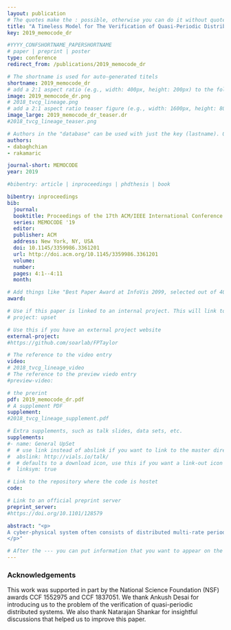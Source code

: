```yaml
---
layout: publication
# The quotes make the : possible, otherwise you can do it without quotes
title: "A Timeless Model for The Verification of Quasi-Periodic Distributed Systems"
key: 2019_memocode_dr

#YYYY_CONFSHORTNAME_PAPERSHORTNAME
# paper | preprint | poster
type: conference
redirect_from: /publications/2019_memocode_dr

# The shortname is used for auto-generated titels
shortname: 2019_memocode_dr
# add a 2:1 aspect ratio (e.g., width: 400px, height: 200px) to the folder /assets/images/papers/
image: 2019_memocode_dr.png
# 2018_tvcg_lineage.png
# add a 2:1 aspect ratio teaser figure (e.g., width: 1600px, height: 800px) to the folder /assets/images/papers/
image_large: 2019_memocode_dr_teaser.dr
#2018_tvcg_lineage_teaser.png

# Authors in the "database" can be used with just the key (lastname). Others can be written properly.
authors:
- dabaghchian
- rakamaric

journal-short: MEMOCODE
year: 2019

#bibentry: article | inproceedings | phdthesis | book

bibentry: inproceedings
bib:
  journal:
  booktitle: Proceedings of the 17th ACM/IEEE International Conference on Formal Methods and Models for System Design
  series: MEMOCODE '19
  editor: 
  publisher: ACM
  address: New York, NY, USA
  doi: 10.1145/3359986.3361201
  url: http://doi.acm.org/10.1145/3359986.3361201
  volume:
  number: 
  pages: 4:1--4:11
  month: 

# Add things like "Best Paper Award at InfoVis 2099, selected out of 4000 submissions"
award:

# Use if this paper is linked to an internal project. This will link to the project site
# project: upset

# Use this if you have an external project website
external-project:
#https://github.com/soarlab/FPTaylor

# The reference to the video entry
video:
# 2018_tvcg_lineage_video
# The reference to the preview viedo entry
#preview-video:

# the prerint
pdf: 2019_memocode_dr.pdf
# A supplement PDF
supplement: 
#2018_tvcg_lineage_supplement.pdf

# Extra supplements, such as talk slides, data sets, etc.
supplements:
#- name: General UpSet
#  # use link instead of abslink if you want to link to the master directory
#  abslink: http://vials.io/talk/
#  # defaults to a download icon, use this if you want a link-out icon
#  linksym: true

# Link to the repository where the code is hostet
code: 

# Link to an official preprint server
preprint_server: 
#https://doi.org/10.1101/128579

abstract: "<p>
A cyber-physical system often consists of distributed multi-rate periodic processes that communicate using message passing; each process owns a local clock not synchronized with others. We call such systems quasi-periodic distributed systems. Traditionally, one would model them using timed automata, thereby having to deal with high-complexity verification problems. Recently, several researchers proposed discrete-time abstractions based on the calendar model to make the verification more tractable. However, even the calendar model contains a notion of time in the form of a global clock. We propose a novel, timeless computation model for quasi-periodic distributed systems to facilitate their verification. The main idea behind our model is to judiciously replace synchronization using a global clock and calendar with synchronization over lengths of message buffers. We introduce a simple domain-specific language for programming of such systems and use it to formalize the semantics of both the calendar and timeless model. Then, we prove that our timeless model is an overapproximation of the calendar model. Finally, we evaluate our timeless model using several benchmarks.
</p>"

# After the --- you can put information that you want to appear on the website using markdown formatting or HTML. A good example are acknowledgements, extra references, an erratum, etc.
---
```

### Acknowledgements
This work was supported in part by the National Science Foundation (NSF) awards CCF 1552975 and CCF 1837051. We thank Ankush Desai for introducing us to the problem of the verification of quasi-periodic distributed systems. We also thank Natarajan Shankar for insightful discussions that helped us to improve this paper.

